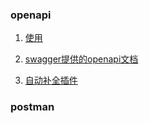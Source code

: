 ### openapi

1. [使用](https://www.jianshu.com/p/5365ef83252a)

2. [swagger提供的openapi文档](https://swagger.io/docs/specification/about/)

3. [自动补全插件](https://marketplace.visualstudio.com/items?itemName=42Crunch.vscode-openapi)

### postman